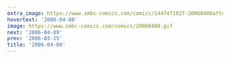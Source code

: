 ```yaml
---
extra_image: https://www.smbc-comics.com/comics/1447471927-20060408after.png
hovertext: '2006-04-08'
image: https://www.smbc-comics.com/comics/20060408.gif
next: '2006-04-09'
prev: '2006-03-25'
title: '2006-04-08'
---
```


